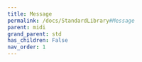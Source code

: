 ```yaml
---
title: Message
permalink: /docs/StandardLibrary#Message
parent: midi
grand_parent: std
has_children: False
nav_order: 1
---
```

